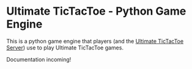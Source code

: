 # Ultimate TicTacToe - Python Game Engine

This is a python game engine that players (and the [Ultimate TicTacToe Server](ultimate-ttt-server)) use to play Ultimate TicTacToe games.

Documentation incoming!
